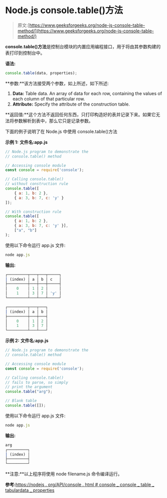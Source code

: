 # Node.js console.table()方法

> 原文:[https://www.geeksforgeeks.org/node-js-console-table-method/](https://www.geeksforgeeks.org/node-js-console-table-method/)

**console.table()方法**是控制台模块的内置应用编程接口，用于将由其参数构建的表打印到控制台中。

**语法:**

```js
console.table(data, properties);
```

**参数:**该方法接受两个参数，如上所述，如下所述:

1.  **Data:** Table data. An array of data for each row, containing the values of each column of that particular row.
2.  **Attribute:** Specify the attribute of the construction table.

**返回值:**这个方法不返回任何东西，只打印构造好的表并记录下来。如果它无法将参数解析到表中，那么它只是记录参数。

下面的例子说明了在 Node.js 中使用 console.table()方法

**示例 1:** **文件名:app.js**

```js
// Node.js program to demonstrate the   
// console.table() method

// Accessing console module
const console = require('console');

// Calling console.table() 
// without construction rule
console.table([
    { a: 1, b: 2 }, 
    { a: 3, b: 7, c: 'y' }
]);

// With construction rule
console.table([
    { a: 1, b: 2 }, 
    { a: 3, b: 7, c: 'y' }],
    ["a", "b"]
);
```

使用以下命令运行 app.js 文件:

```js
node app.js
```

**输出:**

```js
┌─────────┬───┬───┬─────┐
│ (index) │ a │ b │ c   │
├─────────┼───┼───┼─────┤
│    0    │ 1 │ 2 │     │
│    1    │ 3 │ 7 │ 'y' │
└─────────┴───┴───┴─────┘

┌─────────┬───┬───┐
│ (index) │ a │ b │
├─────────┼───┼───┤
│    0    │ 1 │ 2 │
│    1    │ 3 │ 7 │
└─────────┴───┴───┘

```

**示例 2:** **文件名:app.js**

```js
// Node.js program to demonstrate the   
// console.table() method

// Accessing console module
const console = require('console');

// Calling console.table() 
// fails to parse, so simply 
// print the argument
console.table("arg");

// Blank table
console.table([]);
```

使用以下命令运行 app.js 文件:

```js
node app.js
```

**输出:**

```js
arg
┌─────────┐
│ (index) │
├─────────┤
└─────────┘

```

**注意:**以上程序将使用 node filename.js 命令编译运行。

**参考:**[https://nodejs . org/API/console . html # console _ console _ table _ tabulardata _ properties](https://nodejs.org/api/console.html#console_console_table_tabulardata_properties)